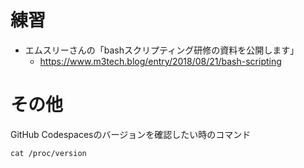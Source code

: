 
# 練習

- エムスリーさんの「bashスクリプティング研修の資料を公開します」
    - https://www.m3tech.blog/entry/2018/08/21/bash-scripting



# その他
GitHub Codespacesのバージョンを確認したい時のコマンド
```
cat /proc/version
```